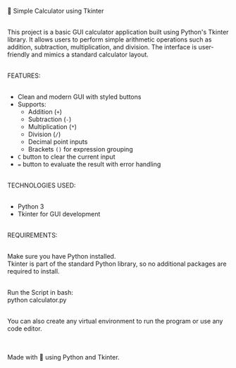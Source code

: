 🧮 Simple Calculator using Tkinter <br><br>

This project is a basic GUI calculator application built using Python's Tkinter library. It allows users to perform simple arithmetic operations such as addition, subtraction, multiplication, and division. The interface is user-friendly and mimics a standard calculator layout. <br><br>

FEATURES:<br><br>

- Clean and modern GUI with styled buttons<br>
- Supports:<br>
  - Addition (`+`)<br>
  - Subtraction (`-`)<br>
  - Multiplication (`*`)<br>
  - Division (`/`)<br>
  - Decimal point inputs<br>
  - Brackets `()` for expression grouping<br>
- `C` button to clear the current input<br>
- `=` button to evaluate the result with error handling<br><br>

TECHNOLOGIES USED:<br><br>

- Python 3<br>
- Tkinter for GUI development<br><br>

REQUIREMENTS:<br><br>

Make sure you have Python installed.<br>
Tkinter is part of the standard Python library, so no additional packages are required to install.<br><br>

Run the Script in bash:<br>
python calculator.py<br><br>

You can also create any virtual environment to run the program or use any code editor.<br><br><br>


Made with 💙 using Python and Tkinter.

